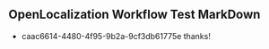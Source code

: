 ## OpenLocalization Workflow Test MarkDown
* caac6614-4480-4f95-9b2a-9cf3db61775e thanks!

<!--HONumber=Jul16_HO3-->


